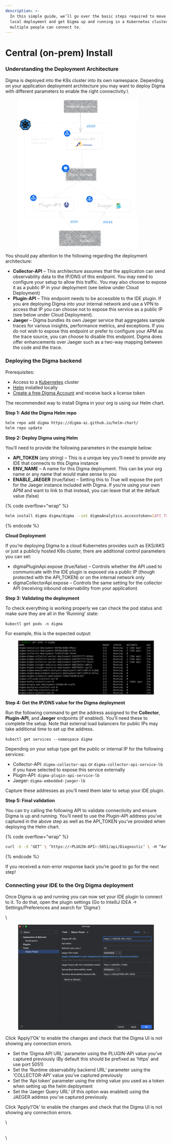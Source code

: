 ```yaml
---
description: >-
  In this simple guide, we’ll go over the basic steps required to move beyond
  local deployment and get Digma up and running in a Kubernetes cluster that
  multiple people can connect to.
---
```


# Central (on-prem) Install

### Understanding the Deployment Architecture

Digma is deployed into the K8s cluster into its own namespace. Depending on your application deployment architecture you may want to deploy Digma with different parameters to enable the right connectivity.\


<figure><img src="../.gitbook/assets/deployment_arch.png" alt="" width="375"><figcaption></figcaption></figure>

You should pay attention to the following regarding the deployment architecture:

* **Collector-API** – This architecture assumes that the application can send observability data to the IP/DNS of this endpoint. You may need to configure your setup to allow this traffic. You may also choose to expose it as a public IP in your deployment (see below under Cloud Deployment)
* **Plugin-API** – This endpoint needs to be accessible to the IDE plugin. If you are deploying Digma into your internal network and use a VPN to access that IP you can choose not to expose this service as a public IP (see below under Cloud Deployment).
* **Jaeger** – Digma bundles its own Jaeger service that aggregates sample traces for various insights, performance metrics, and exceptions. If you do not wish to expose this endpoint or prefer to configure your APM as the trace source, you can choose to disable this endpoint. Digma does offer enhancements over Jaeger such as a two-way mapping between the code and the trace.

### Deploying the Digma backend <a href="#deployment" id="deployment"></a>

Prerequisites:&#x20;

* Access to a  [Kubernetes](https://kubernetes.io/) cluster&#x20;
* [Helm](https://helm.sh/docs/intro/install/) installed locally
* [Create a free Digma Account](https://digma.ai/sign-up) and receive back a license token

The recommended way to install Digma in your org is using our Helm chart.

**Step 1: Add the Digma Helm repo**

```bash
helm repo add digma https://digma-ai.github.io/helm-chart/
helm repo update
```

**Step 2: Deploy Digma using Helm**

You’ll need to provide the following parameters in the example below:

* **API\_TOKEN** (any string) – This is a unique key you’ll need to provide any IDE that connects to this Digma instance
* **ENV\_NAME** – A name for this Digma deployment. This can be your org name or any name that would make sense to you
* **ENABLE\_JAEGER** (true/false) – Setting this to True will expose the port for the Jaeger instance included with Digma. If you’re using your own APM and want to link to that instead, you can leave that at the default value (false)

{% code overflow="wrap" %}
```bash
helm install digma digma/digma --set digmaAnalytics.accesstoken=[API_TOKEN],digma.environmentName=[ENV_NAME],embeddedJaeger.enabled=[ENABLE_JAEGER] --namespace digma --create-namespace
```
{% endcode %}

**Cloud Deployment**

If you’re deploying Digma to a cloud Kubernetes provides such as EKS/AKS or just a publicly hosted K8s cluster, there are additional control parameters you can set:

* digmaPluginApi.expose (true/false) – Controls whether the API used to communicate with the IDE plugin is exposed via a public IP (though protected with the API\_TOKEN) or on the internal network only
* digmaCollectorApi.expose – Controls the same setting for the collector API (receiving inbound observability from your application)

**Step 3: Validating the deployment**

To check everything is working properly we can check the pod status and make sure they are all in the ‘Running’ state:

`kubectl get pods -n digma`

For example, this is the expected output:

<figure><img src="../.gitbook/assets/image (1) (1) (1) (1) (1) (1) (1) (1).png" alt=""><figcaption></figcaption></figure>

**Step 4: Get the IP/DNS value for the Digma deployment**

Run the following command to get the address assigned to the **Collector**, **Plugin-API,** and **Jaeger** endpoints (if enabled). You’ll need these to complete the setup. Note that external load balancers for public IPs may take additional time to set up the address.

`kubectl get services --namespace digma`

Depending on your setup type get the public or internal IP for the following services:

* Collector-API: `digma-collector-api` or `digma-collector-api-service-lb` if you have selected to expose this service externally
* Plugin-API: `digma-plugin-api-service-lb`
* Jaeger: `digma-embedded-jaeger-lb`

Capture these addresses as you’ll need them later to setup your IDE plugin.

**Step 5: Final validation**

You can try calling the following API to validate connectivity and ensure Digma is up and running. You’ll need to use the Plugin-API address you’ve captured in the above step as well as the API\_TOKEN you’ve provided when deploying the Helm chart.

{% code overflow="wrap" %}
```bash
curl -k -X ‘GET’ \ ‘https://<PLUGIN-API>:5051/api/Diagnostic’ \ -H “Authorization: Token <API_TOKEN>” -H ‘accept: application/json’ 

```
{% endcode %}

If you received a non-error response back you’re good to go for the next step!

### &#x20;Connecting your IDE to the Org Digma deployment

Once Digma is up and running you can now set your IDE plugin to connect to it. To do that, open the plugin settings (Go to IntelliJ IDEA -> Settings/Preferences and search for ‘Digma’)

\


<figure><img src="../.gitbook/assets/image (1) (1) (1) (1) (1) (1) (1) (1) (1).png" alt=""><figcaption></figcaption></figure>

Click ‘Apply’/’Ok’ to enable the changes and check that the Digma UI is not showing any connection errors.

* Set the ‘Digma API URL’ parameter using the PLUGIN-API value you’ve captured previously (By default this should be prefixed as ‘https’ and use port 5051)
* Set the ‘Runtime observability backend URL’ parameter using the ‘COLLECTOR-API’ value you’ve captured previously
* Set the ‘Api token’ parameter using the string value you used as a token when setting up the helm deployment
* Set the ‘Jaeger Query URL’ (if this option was enabled) using the JAEGER address you’ve captured previously.

Click ‘Apply’/’Ok’ to enable the changes and check that the Digma UI is not showing any connection errors.

\


\
\


